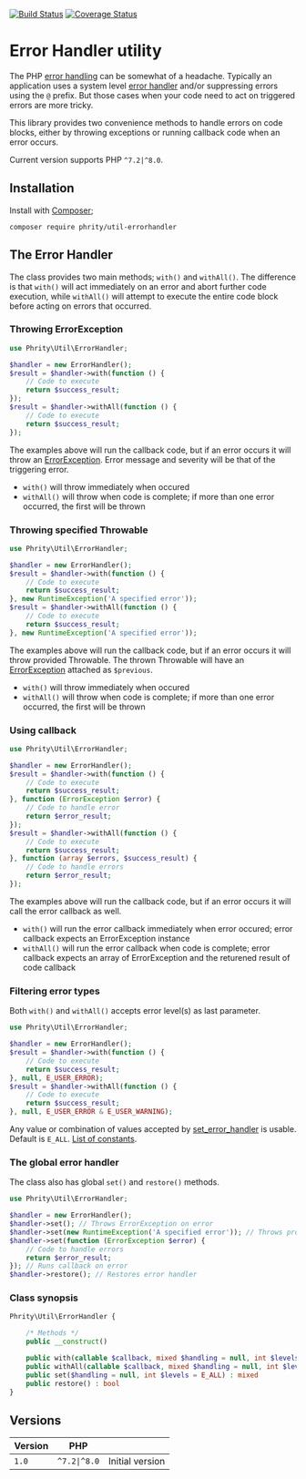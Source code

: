 [![Build Status](https://github.com/sirn-se/phrity-util-errorhandler/actions/workflows/acceptance.yml/badge.svg)](https://github.com/sirn-se/phrity-util-errorhandler/actions)
[![Coverage Status](https://coveralls.io/repos/github/sirn-se/phrity-util-errorhandler/badge.svg?branch=main)](https://coveralls.io/github/sirn-se/phrity-util-errorhandler?branch=main)

# Error Handler utility

The PHP [error handling](https://www.php.net/manual/en/book.errorfunc.php) can be somewhat of a headache.
Typically an application uses a system level [error handler](https://www.php.net/manual/en/function.set-error-handler.php) and/or suppressing errors using the `@` prefix.
But those cases when your code need to act on triggered errors are more tricky.

This library provides two convenience methods to handle errors on code blocks, either by throwing exceptions or running callback code when an error occurs.

Current version supports PHP `^7.2|^8.0`.

## Installation

Install with [Composer](https://getcomposer.org/);
```
composer require phrity/util-errorhandler
```

## The Error Handler

The class provides two main methods; `with()` and `withAll()`.
The difference is that `with()` will act immediately on an error and abort further code execution, while `withAll()` will attempt to execute the entire code block before acting on errors that occurred.

### Throwing ErrorException

```php
use Phrity\Util\ErrorHandler;

$handler = new ErrorHandler();
$result = $handler->with(function () {
    // Code to execute
    return $success_result;
});
$result = $handler->withAll(function () {
    // Code to execute
    return $success_result;
});
```
The examples above will run the callback code, but if an error occurs it will throw an [ErrorException](https://www.php.net/manual/en/class.errorexception.php).
Error message and severity will be that of the triggering error.
* `with()` will throw immediately when occured
* `withAll()` will throw when code is complete; if more than one error occurred, the first will be thrown

### Throwing specified Throwable

```php
use Phrity\Util\ErrorHandler;

$handler = new ErrorHandler();
$result = $handler->with(function () {
    // Code to execute
    return $success_result;
}, new RuntimeException('A specified error'));
$result = $handler->withAll(function () {
    // Code to execute
    return $success_result;
}, new RuntimeException('A specified error'));
```
The examples above will run the callback code, but if an error occurs it will throw provided Throwable.
The thrown Throwable will have an [ErrorException](https://www.php.net/manual/en/class.errorexception.php) attached as `$previous`.
* `with()` will throw immediately when occured
* `withAll()` will throw when code is complete; if more than one error occurred, the first will be thrown

### Using callback

```php
use Phrity\Util\ErrorHandler;

$handler = new ErrorHandler();
$result = $handler->with(function () {
    // Code to execute
    return $success_result;
}, function (ErrorException $error) {
    // Code to handle error
    return $error_result;
});
$result = $handler->withAll(function () {
    // Code to execute
    return $success_result;
}, function (array $errors, $success_result) {
    // Code to handle errors
    return $error_result;
});
```
The examples above will run the callback code, but if an error occurs it will call the error callback as well.
* `with()` will run the error callback immediately when error occured; error callback expects an ErrorException instance
* `withAll()` will run the error callback when code is complete; error callback expects an array of ErrorException and the returened result of code callback

### Filtering error types

Both `with()` and `withAll()` accepts error level(s) as last parameter.
```php
use Phrity\Util\ErrorHandler;

$handler = new ErrorHandler();
$result = $handler->with(function () {
    // Code to execute
    return $success_result;
}, null, E_USER_ERROR);
$result = $handler->withAll(function () {
    // Code to execute
    return $success_result;
}, null, E_USER_ERROR & E_USER_WARNING);
```
Any value or combination of values accepted by [set_error_handler](https://www.php.net/manual/en/function.set-error-handler.php) is usable.
Default is `E_ALL`. [List of constants](https://www.php.net/manual/en/errorfunc.constants.php).

### The global error handler

The class also has global `set()` and `restore()` methods.

```php
use Phrity\Util\ErrorHandler;

$handler = new ErrorHandler();
$handler->set(); // Throws ErrorException on error
$handler->set(new RuntimeException('A specified error')); // Throws provided Throwable on error
$handler->set(function (ErrorException $error) {
    // Code to handle errors
    return $error_result;
}); // Runs callback on error
$handler->restore(); // Restores error handler
```

###  Class synopsis

```php
Phrity\Util\ErrorHandler {

    /* Methods */
    public __construct()

    public with(callable $callback, mixed $handling = null, int $levels = E_ALL) : mixed
    public withAll(callable $callback, mixed $handling = null, int $levels = E_ALL) : mixed
    public set($handling = null, int $levels = E_ALL) : mixed
    public restore() : bool
}
```

## Versions

| Version | PHP | |
| --- | --- | --- |
| `1.0` | `^7.2\|^8.0` | Initial version |
